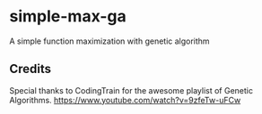 # simple-max-ga
A simple function maximization with genetic algorithm

## Credits

Special thanks to CodingTrain for the awesome playlist of Genetic Algorithms.
https://www.youtube.com/watch?v=9zfeTw-uFCw

